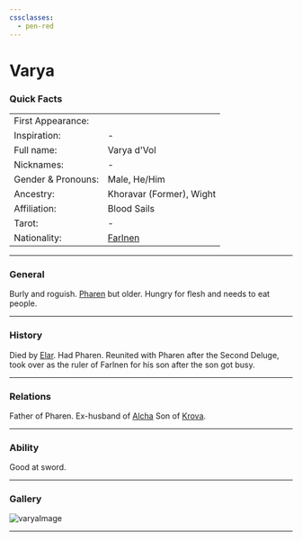 ```yaml
---
cssclasses:
  - pen-red
---
```

<link rel="stylesheet" href="https://cdn.jsdelivr.net/npm/rpg-awesome@latest/css/rpg-awesome.min.css">
<link rel="stylesheet" href="https://cdn.jsdelivr.net/npm/remixicon@4.5.0/fonts/remixicon.min.css"> 

# Varya
### Quick Facts

|                    |                                                |
| ------------------ | ---------------------------------------------- |
| First Appearance:  |                                                |
| Inspiration:          | -                                              |
| Full name:         | Varya d'Vol                                    |
| Nicknames:         | -                                              |
| Gender & Pronouns: | Male, He/Him                                   |
| Ancestry:          | Khoravar (Former), Wight                       |
| Affiliation:       | Blood Sails                                    |
| Tarot:             | -                                              |
| Nationality:       | [Farlnen](../../Locations/Farlnen.md) |
***
### General <i class="ri-checkbox-blank-line"></i>
Burly and roguish. [Pharen](../-Player/Pharen.md) but older. Hungry for flesh and needs to eat people.

***
### History <i class="ri-history-line"></i>
Died by [Elar](../Elar.md). Had Pharen. Reunited with Pharen after the Second Deluge, took over as the ruler of Farlnen for his son after the son got busy.

***
### Relations <i class="ri-user-line"></i>
Father of Pharen.
Ex-husband of [Alcha](Alcha.md)
Son of [Krova](Krova.md).

***
### Ability <i class="ri-star-line"></i>
Good at sword.

***
### Gallery <i class="ri-image-line"></i>

![varyaImage](../../../../../../99%20-%20META/attachments/varyaImage.png)

***

